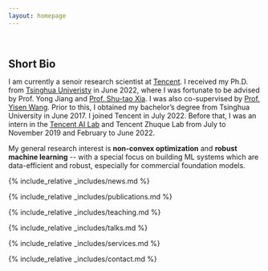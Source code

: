 ```yaml
---
layout: homepage
---
```


<h1 id="about-me"></h1>

<h2 style="margin: 60px 0px 10px;">Short Bio</h2>

I am currently a senoir research scientist at [Tencent](https://www.tencent.com/). I received my Ph.D. from [Tsinghua Univeristy](https://www.tsinghua.edu.cn/en/) in June 2022, where I was fortunate to be advised by Prof. Yong Jiang and [Prof. Shu-tao Xia](https://scholar.google.com/citations?user=koAXTXgAAAAJ&hl=zh-CN&oi=ao). I was also co-supervised by [Prof. Yisen Wang](https://scholar.google.com/citations?user=uMWPDboAAAAJ&hl=zh-CN&oi=ao). Prior to this, I obtained my bachelor’s degree from Tsinghua University in June 2017. I joined Tencent in July 2022. Before that, I was an intern in the [Tencent AI Lab](https://ai.tencent.com/ailab/zh/index) and Tencent Zhuque Lab from July to November 2019 and February to June 2022. 

My general research interest is **non-convex optimization** and **robust machine learning** -- with a special focus on building ML systems which are data-efficient and robust, especially for commercial foundation models. 

{% include_relative _includes/news.md %}

{% include_relative _includes/publications.md %}

{% include_relative _includes/teaching.md %}

{% include_relative _includes/talks.md %}

{% include_relative _includes/services.md %}

{% include_relative _includes/contact.md %}
